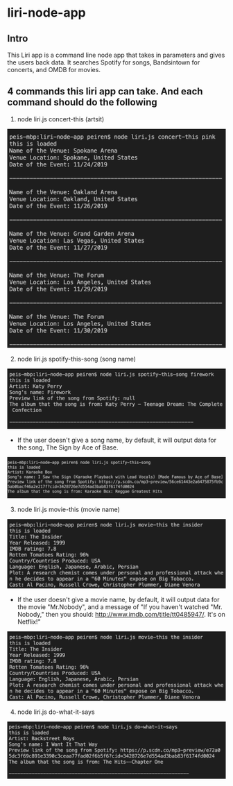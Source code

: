 # liri-node-app

## Intro
This Liri app is a command line node app that takes in parameters and gives the users back data. It searches Spotify for songs, Bandsintown for concerts, and OMDB for movies.

## 4 commands this liri app can take. And each command should do the following
1. node liri.js concert-this (artsit)
<img src="screenshots/concertThis.png">

2. node liri.js spotify-this-song (song name)
<img src="screenshots/spotifyThis.png">

* If the user doesn't give a song name, by default, it will output data for the song, The Sign by Ace of Base.
<img src="screenshots/noSong.png">

3. node liri.js movie-this (movie name)
<img src="screenshots/movieThis.png">

* If the user doesn't give a movie name, by default, it will output data for the movie "Mr.Nobody", and a message of "If you haven't watched "Mr. Nobody," then you should: <http://www.imdb.com/title/tt0485947/>. It's on Netflix!"

<img src="screenshots/movieThis.png">

4. node liri.js do-what-it-says 
<img src="screenshots/doWhatItsays.png">
